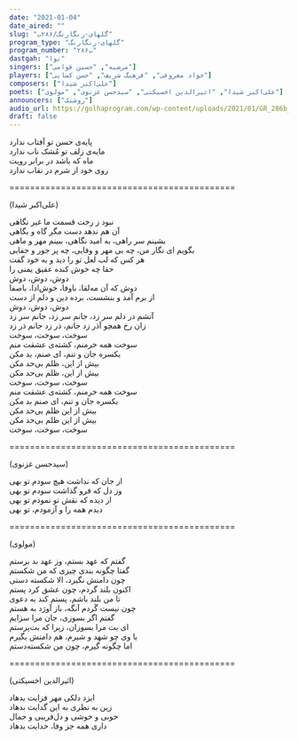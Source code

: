 ```yaml
---
date: "2021-01-04"
date_aired: ""
slug: "گلهای-رنگارنگ/۲۸۶ب"
program_type: "گلهای-رنگارنگ"
program_number: "۲۸۶ب"
dastgah: "نوا"
singers: ["مرضیه", "حسین قوامی"]
players: ["جواد معروفی", "فرهنگ شریف", "حسن کسایی"]
composers: ["علی‌اکبر شیدا"]
poets: ["علی‌اکبر شیدا", "اثیرالدین اخسیکتی", "سیدحسن غزنوی", "مولوی"]
announcers: ["روشنک"]
audio_url: https://golhaprogram.com/wp-content/uploads/2021/01/GR_286b_Marzieh_Ghavami.mp3
draft: false
---
```


پایه‌ی حسن تو آفتاب ندارد  
مایه‌ی زلف تو مُشک ناب ندارد  
ماه که باشد در برابر رویت  
روی خود از شرم در نقاب ندارد  

============================================  

(علی‌اکبر شیدا)  

نبود ز رخت قسمت ما غیر نگاهی  
آن هم ندهد دست مگر گاه و بگاهی  
بشینم سر راهی، به امید نگاهی، ببینم مهر و ماهی  
بگویم ای نگار من، چه بی مهر و وفایی، چه پر جور و جفایی  
هر کس که لب لعل تو را دید و به خود گفت  
حقا چه خوش کنده عقیق یمنی را  
دوش، دوش، دوش  
دوش که آن مه‌لقا، باوفا، خوش‌ادا، باصفا  
از برم آمد و بنشست، برده دین و دلم از دست  
دوش، دوش، دوش  
آتشم در دلم سر زد، جانم سر زد، جانم سر زد  
زان رخ همچو آذر زد جانم، ذر زد جانم ذر زد  
سوخت، سوخت، سوخت  
سوخت همه خرمنم، کشته‌ی عشقت منم  
یکسره جان و تنم، ای صنم، بد مکن  
بیش از این، ظلم بی‌حد مکن  
بیش از این، ظلم بی‌حد مکن  
سوخت، سوخت، سوخت  
سوخت همه خرمنم، کشته‌ی عشقت منم  
یکسره جان و تنم، ای صنم بد مکن  
بیش از این ظلم بی‌حد مکن  
بیش از این ظلم بی‌حد مکن  
سوخت، سوخت، سوخت  

============================================  

(سیدحسن غزنوی)  

از جان که نداشت هیچ سودم تو بهی  
وز دل که فرو گذاشت سودم تو بهی  
از دیده که نقش تو نمودم تو بهی  
دیدم همه را و آزمودم، تو بهی  

============================================  

(مولوی)  

گفتم که عهد بستم، وز عهد بد برستم  
گفتا چگونه بندی چیزی که من شکستم  
چون دامنش نگیرد، الا شکسته دستی  
اکنون بلند گردم، چون عشق کرد پستم  
تا من بلند باشم، پستم کند به دعوی  
چون نیست گَردم آنگه، باز آورَد به هستم  
گفتم اگر بسوزی، جان مرا سزایم  
ای بت مرا بسوزان، زیرا که بت‌پرستم  
با وی چو شهد و شیرم، هم دامنش بگیرم  
اما چگونه گیرم، چون من شکسته‌دستم  

============================================  

(اثیرالدین اخسیکتی)  

ایزد دلکی مهر فزایت بدهاد  
زین به نظری به این گدایت بدهاد  
خوبی و خوشی و دل‌فریبی و جمال  
داری همه جز وفا، خدایت بدهاد  
